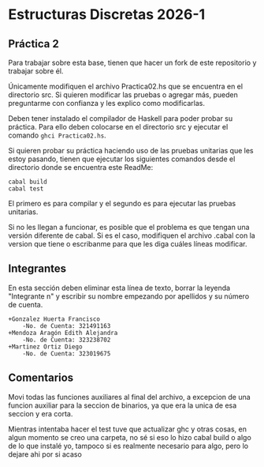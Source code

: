 # Estructuras Discretas 2026-1

## Práctica 2

Para trabajar sobre esta base, tienen que hacer un fork de este repositorio y trabajar sobre él.

Únicamente modifiquen el archivo Practica02.hs que se encuentra en el directorio src. Si quieren modificar las pruebas o agregar más, pueden preguntarme con confianza y les explico como modificarlas.

Deben tener instalado el compilador de Haskell para poder probar su práctica. Para ello deben colocarse en el directorio src y ejecutar el comando `ghci Practica02.hs`.

Si quieren probar su práctica haciendo uso de las pruebas unitarias que les estoy pasando, tienen que ejecutar los siguientes comandos desde el directorio donde se encuentra este ReadMe:
```
cabal build
cabal test
```

El primero es para compilar y el segundo es para ejecutar las pruebas unitarias.

Si no les llegan a funcionar, es posible que el problema es que tengan una versión diferente de cabal. Si es el caso, modifiquen el archivo .cabal con la version que tiene o escribanme para que les diga cuáles líneas modificar.

## Integrantes

En esta sección deben eliminar esta línea de texto, borrar la leyenda "Integrante n" y escribir su nombre empezando por apellidos y su número de cuenta.

    +Gonzalez Huerta Francisco
        -No. de Cuenta: 321491163
    +Mendoza Aragón Edith Alejandra
        -No. de Cuenta: 323238702
    +Martinez Ortiz Diego
        -No. de Cuenta: 323019675

## Comentarios

Movi todas las funciones auxiliares al final del archivo, a excepcion de una funcion auxiliar para la seccion de binarios, ya que era la unica de esa seccion y era corta.

Mientras intentaba hacer el test tuve que actualizar ghc y otras cosas, en algun momento se creo una carpeta, no sé si eso lo hizo cabal build o algo de lo que instalé yo, tampoco si es realmente necesario para algo, pero lo dejare ahi por si acaso
